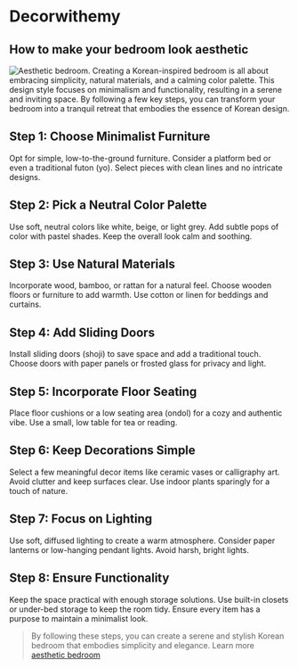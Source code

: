 # Decorwithemy
## How to make your bedroom look aesthetic
![Aesthetic bedroom.](https://cdn.shopify.com/s/files/1/0566/6586/6400/files/62_0f42946d-6fe1-4ea2-8ab1-4d045f9ea030.png?v=1716802073)
Creating a Korean-inspired bedroom is all about embracing simplicity, natural materials, and a calming color palette. This design style focuses on minimalism and functionality, resulting in a serene and inviting space. By following a few key steps, you can transform your bedroom into a tranquil retreat that embodies the essence of Korean design.
## Step 1: Choose Minimalist Furniture
Opt for simple, low-to-the-ground furniture.
Consider a platform bed or even a traditional futon (yo).
Select pieces with clean lines and no intricate designs.
## Step 2: Pick a Neutral Color Palette
Use soft, neutral colors like white, beige, or light grey.
Add subtle pops of color with pastel shades.
Keep the overall look calm and soothing.
## Step 3: Use Natural Materials
Incorporate wood, bamboo, or rattan for a natural feel.
Choose wooden floors or furniture to add warmth.
Use cotton or linen for beddings and curtains.
## Step 4: Add Sliding Doors
Install sliding doors (shoji) to save space and add a traditional touch.
Choose doors with paper panels or frosted glass for privacy and light.
## Step 5: Incorporate Floor Seating
Place floor cushions or a low seating area (ondol) for a cozy and authentic vibe.
Use a small, low table for tea or reading.
## Step 6: Keep Decorations Simple
Select a few meaningful decor items like ceramic vases or calligraphy art.
Avoid clutter and keep surfaces clear.
Use indoor plants sparingly for a touch of nature.
## Step 7: Focus on Lighting
Use soft, diffused lighting to create a warm atmosphere.
Consider paper lanterns or low-hanging pendant lights.
Avoid harsh, bright lights.
## Step 8: Ensure Functionality
Keep the space practical with enough storage solutions.
Use built-in closets or under-bed storage to keep the room tidy.
Ensure every item has a purpose to maintain a minimalist look.
>By following these steps, you can create a serene and stylish Korean bedroom that embodies simplicity and elegance.
Learn more [aesthetic bedroom](https://bluebedroomglims.blog/beautifully-aesthetic-bedroom/)
